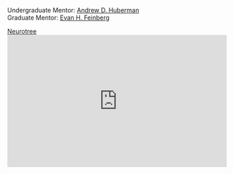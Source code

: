 Undergraduate Mentor: [Andrew D. Huberman](https://hubermanlab.com/)<br>
Graduate Mentor: [Evan H. Feinberg](http://www.evanfeinberglab.com/who-we-are)<br>

<div id="webaddress">
<a href="{{ https://neurotree.org/neurotree/tree.php?pid=730013 }}"><i class="fas fa-solid fa-code-branch"></i> Neurotree</a>
</div>
  
<embed src="https://neurotree.org/neurotree/tree.php?pid=730013" style="width:500px; height: 300px;">
